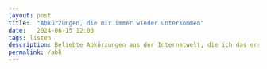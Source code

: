 ```yaml
---
layout: post
title:  "Abkürzungen, die mir immer wieder unterkommen"
date:   2024-06-15 12:00
tags: listen
description: Beliebte Abkürzungen aus der Internetwelt, die ich das erste Mal nachschlagen musste.
permalink: /abk
---
```


